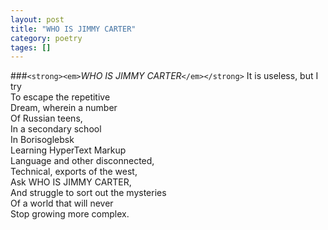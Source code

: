 ```yaml
---
layout: post
title: "WHO IS JIMMY CARTER"
category: poetry
tages: []
---
```

###`<strong><em>`*WHO IS JIMMY CARTER*`</em></strong>`
It is useless, but I try  
To escape the repetitive  
Dream, wherein a number  
Of Russian teens,  
In a secondary school  
In Borisoglebsk  
Learning HyperText Markup  
Language and other disconnected,  
Technical, exports of the west,  
Ask WHO IS JIMMY CARTER,  
And struggle to sort out the mysteries  
Of a world that will never  
Stop growing more complex.  
